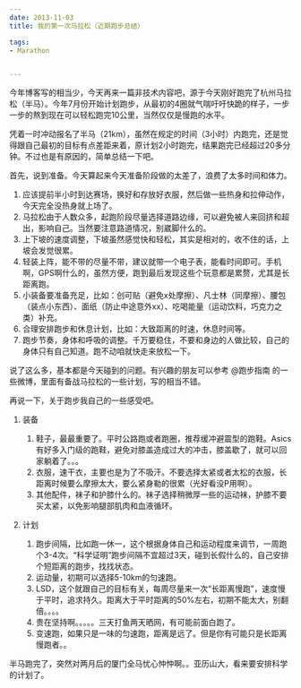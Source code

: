 ```yaml
---
date: 2013-11-03
title: 我的第一次马拉松（近期跑步总结）

tags:
- Marathon


---
```


今年博客写的相当少，今天再来一篇非技术内容吧，源于今天刚好跑完了杭州马拉松（半马）。今年7月份开始计划跑步，从最初的4圈就气喘吁吁快跪的样子，一步一步的熬到现在可以轻松跑完10公里，当然仅仅是慢跑的水平。

凭着一时冲动报名了半马（21km），虽然在规定的时间（3小时）内跑完，还是觉得跟自己最初的目标有点差距来着，原计划2小时跑完，结果跑完已经超过20多分钟。不过也是有原因的，简单总结一下吧。

首先，说到准备。今天算起来今天准备阶段做的太差了，浪费了太多时间和体力。

1. 应该提前半小时到达赛场，换好和存放好衣服，然后做一些热身和拉伸动作，今天完全没热身就上场了。
2. 马拉松由于人数众多，起跑阶段尽量选择道路边缘，可以避免被人来回挤和超出，影响自己。当然要注意路道情况，别崴脚什么的。
3. 上下坡的速度调整，下坡虽然感觉快和轻松，其实是相对的，收不住的话，上坡会发觉很累。
4. 轻装上阵，能不带的尽量不带，建议就带一个电子表，能看时间即可。手机啊，GPS啊什么的，虽然方便，跑到最后发现这些个玩意都是累赘，尤其是长距离跑。
5. 小装备要准备充足，比如：创可贴（避免x处摩擦）、凡士林（同摩擦）、腰包（装点小东西）、面纸（防止中途意外xx）、吃喝能量（运动饮料，巧克力之类）补充。
6. 合理安排跑步和休息计划，比如：大致距离的时速，休息时间等。
7. 跑步节奏，身体和呼吸的调整。千万要稳住，不要和身边的人做比较，自己的身体只有自己知道。跑不动咱就快走来放松一下。

说了这么多，基本都是今天碰到的问题。有兴趣的朋友可以参考 @跑步指南 的一些微博，里面有备战马拉松的一些计划，写的相当不错。

再说一下，关于跑步我自己的一些感受吧。

1. 装备
    
    1. 鞋子，最最重要了。平时公路跑或者跑圈，推荐缓冲避震型的跑鞋。Asics有好多入门级的跑鞋，避免对膝盖造成过大的冲击，膝盖歇了，就可以回家躺着了。。。
    2. 衣服，速干衣，主要也是为了不吸汗。不要选择太紧或者太松的衣服，长距离时候要么摩擦太大，要么紧身勒的很累（光好看没P用啊）。
    3. 其他配件，袜子和护膝什么的。袜子选择稍微厚一些的运动袜，护膝不要买太紧，以免影响腿部肌肉和血液循环。
 
2. 计划

    1. 跑步间隔，比如跑一休一，这个根据身体自己和运动程度来调节，一周跑个3-4次。“科学证明”跑步间隔不宜超过3天，碰到长假什么的，自己安排个短距离的跑步，找找状态。
    2. 运动量，初期可以选择5-10km的匀速跑。
    3. LSD，这个就跟自己的目标有关，每周尽量来一次“长距离慢跑”，速度慢于平时，追求持久。距离大于平时距离的50%左右，初期不能太大，别翻倍。。。。
    4. 贵在坚持啊。。。。。三天打鱼两天晒网，有可能前面白跑了。
    5. 变速跑，如果只是一味的匀速跑，距离是远了。但是你有可能只是长距离慢跑者。。

半马跑完了，突然对两月后的厦门全马忧心忡忡啊。。亚历山大，看来要安排科学的计划了。


